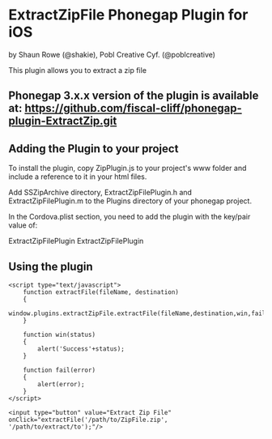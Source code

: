 # ExtractZipFile Phonegap Plugin for iOS #
by Shaun Rowe (@shakie), Pobl Creative Cyf. (@poblcreative)

This plugin allows you to extract a zip file

Phonegap 3.x.x version of the plugin is available at: https://github.com/fiscal-cliff/phonegap-plugin-ExtractZip.git 
----------

## Adding the Plugin to your project ##

To install the plugin, copy ZipPlugin.js to your project's www folder and include a reference to it in your html files.

<script type="text/javascript" src="ZipPlugin.js"></script>

Add SSZipArchive directory, ExtractZipFilePlugin.h and ExtractZipFilePlugin.m to the Plugins directory of your phonegap project.

In the Cordova.plist section, you need to add the plugin with the key/pair value of:

ExtractZipFilePlugin ExtractZipFilePlugin

## Using the plugin ##

    <script type="text/javascript">
        function extractFile(fileName, destination)
        {
            window.plugins.extractZipFile.extractFile(fileName,destination,win,fail);
        }

        function win(status) 
        {
            alert('Success'+status);
        }
  
        function fail(error) 
        { 
            alert(error);
        }
    </script>

    <input type="button" value="Extract Zip File" onClick="extractFile('/path/to/ZipFile.zip', '/path/to/extract/to');"/>